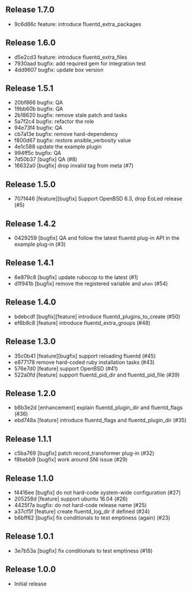 ## Release 1.7.0

* 9c6d86c feature: introduce fluentd_extra_packages

## Release 1.6.0

* d5e2cd3 feature: introduce fluentd_extra_files
* 7930aad bugfix: add required gem for integration test
* 4dd9607 bugfix: update box version

## Release 1.5.1

* 20bf866 bugfix: QA
* 19bb60b bugfix: QA
* 2b18620 bugfix: remove stale patch and tasks
* 5a7f2c4 bugfix: refactor the role
* 94e73f4 bugfix: QA
* cb7a13e bugfix: remove hard-dependency
* f800d67 bugfix: restore ansible_verbosity value
* 4e1c588 update the example plugin
* 994ff5c bugfix: QA
* 7d50b37 [bugfix] QA (#8)
* 16632a0 [bugfix] drop invalid tag from meta (#7)

## Release 1.5.0

* 707f446 [feature][bugfix] Support OpenBSD 6.3, drop EoLed release (#5)

## Release 1.4.2

* 0429259 [bugfix] QA and follow the latest fluentd plug-in API in the example plug-in (#3)

## Release 1.4.1

* 6e879c8 [bugfix] update rubocop to the latest (#1)
* d1f941b [bugfix] remove the registered variable and `when` (#54)

## Release 1.4.0

* bdebcdf [bugfix][feature] introduce fluentd_plugins_to_create (#50)
* ef6b8c8 [feature] introduce fluentd_extra_groups (#48)

## Release 1.3.0

* 35c0b41 [feature][bugfix] support reloading fluentd (#45)
* e877178 remove hard-coded ruby installation tasks (#43)
* 576e7d0 [feature] support OpenBSD (#41)
* 522a0fd [feature] support fluentd_pid_dir and fluentd_pid_file (#39)

## Release 1.2.0

* b6b3e2d [enhancement] explain fluentd_plugin_dir and fluentd_flags (#36)
* ebd748a [feature] introduce fluentd_flags and fluentd_plugin_dir (#35)

## Release 1.1.1

* c5ba769 [bugfix] patch record_transformer plug-in (#32)
* f8bebb9 [bugfix] work around SNI issue (#29)

## Release 1.1.0

* f4416ee [bugfix] do not hard-code system-wide configuration (#27)
* 205258d [feature] support ubuntu 16.04 (#26)
* 4425f7a bugfix: do not hard-code release name (#25)
* a37cf5f [feature] create fluentd_log_dir if defined (#24)
* b6bff62 [bugfix] fix conditionals to test emptiness (again) (#23)

## Release 1.0.1

* 3e7b53a [bugfix] fix conditionals to test emptiness (#18)

## Release 1.0.0

* Initial release
